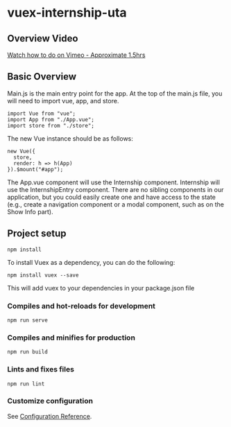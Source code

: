 # vuex-internship-uta

## Overview Video
[Watch how to do on Vimeo - Approximate 1.5hrs ](https://vimeo.com/375279073)

## Basic Overview
Main.js is the main entry point for the app. At the top of the main.js file, you will need to import vue, app, and store.

```
import Vue from "vue";
import App from "./App.vue";
import store from "./store";
```

The new Vue instance should be as follows:
```
new Vue({
  store,
  render: h => h(App)
}).$mount("#app");
```

The App.vue component will use the Internship component. Internship will use the InternshipEntry component. There are no sibling components in our application, but you could easily create one and have access to the state (e.g., create a navigation component or a modal component, such as on the Show Info part).





## Project setup
```
npm install
```
To install Vuex as a dependency, you can do the following:
```
npm install vuex --save
```

This will add vuex to your dependencies in your package.json file

### Compiles and hot-reloads for development
```
npm run serve
```

### Compiles and minifies for production
```
npm run build
```

### Lints and fixes files
```
npm run lint
```

### Customize configuration
See [Configuration Reference](https://cli.vuejs.org/config/).
